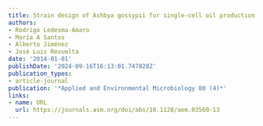 ```yaml
---
title: Strain design of Ashbya gossypii for single-cell oil production
authors:
- Rodrigo Ledesma-Amaro
- María A Santos
- Alberto Jiménez
- José Luis Revuelta
date: '2014-01-01'
publishDate: '2024-09-16T16:13:01.747828Z'
publication_types:
- article-journal
publication: '*Applied and Environmental Microbiology 80 (4)*'
links:
- name: URL
  url: https://journals.asm.org/doi/abs/10.1128/aem.03560-13
---
```

